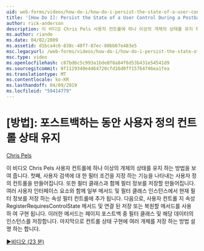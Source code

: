 ```yaml
---
uid: web-forms/videos/how-do-i/how-do-i-persist-the-state-of-a-user-control-during-a-postback
title: '[How Do I]: Persist the State of a User Control During a Postback | Microsoft Docs'
author: rick-anderson
description: 이 비디오 Chris Pels 사용자 컨트롤에 하나 이상의 개체의 상태를 유지 하는 방법을 보여 줍니다. 먼저는 abilit 나타내는 사용자 컨트롤을 만들...
ms.author: riande
ms.date: 04/02/2009
ms.assetid: d1bca4c6-838c-40f7-87ec-80bb67e483e5
msc.legacyurl: /web-forms/videos/how-do-i/how-do-i-persist-the-state-of-a-user-control-during-a-postback
msc.type: video
ms.openlocfilehash: c87bd6c5c993a1bde8f8a84f6d53b431e54541d9
ms.sourcegitcommit: 0f1119340e4464720cfd16d0ff15764746ea1fea
ms.translationtype: MT
ms.contentlocale: ko-KR
ms.lasthandoff: 04/09/2019
ms.locfileid: "59414779"
---
```

# <a name="how-do-i-persist-the-state-of-a-user-control-during-a-postback"></a>[방법]: 포스트백하는 동안 사용자 정의 컨트롤 상태 유지

[Chris Pels](https://twitter.com/chrispels)

이 비디오 Chris Pels 사용자 컨트롤에 하나 이상의 개체의 상태를 유지 하는 방법을 보여 줍니다. 첫째, 사용자 검색에 대 한 필터 조건을 지정 하는 기능을 나타내는 사용자 정의 컨트롤을 만들어집니다. 또한 필터 클래스과 함께 필터 정보를 저장할 만들어집니다. 여러 사용자 인터페이스 요소와 함께 일부 메서드 및 필터 클래스 인스턴스에서 현재 필터 정보를 저장 하는 속성 필터 컨트롤에 추가 됩니다. 다음으로, 사용자 컨트롤 지 속성 RegisterRequiresControlState 메서드 및 연결 된 저장 또는 복원할 메서드를 사용 하 여 구현 됩니다. 이러한 메서드는 페이지 포스트백 중 필터 클래스 및 해당 데이터의 인스턴스를 저장합니다. 마지막으로 컨트롤 상태 구현에 여러 개체를 저장 하는 방법 설명 하는 합니다.

[&#9654;비디오 (23 분)](https://channel9.msdn.com/Blogs/ASP-NET-Site-Videos/how-do-i-persist-the-state-of-a-user-control-during-a-postback)
